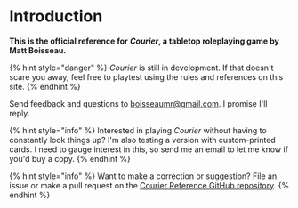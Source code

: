# Introduction

**This is the official reference for** _**Courier**_**, a tabletop roleplaying game by Matt Boisseau.**

{% hint style="danger" %}
_Courier_ is still in development. If that doesn't scare you away, feel free to playtest using the rules and references on this site.
{% endhint %}

Send feedback and questions to boisseaumr@gmail.com. I promise I'll reply.

{% hint style="info" %}
Interested in playing _Courier_ without having to constantly look things up? I'm also testing a version with custom-printed cards. I need to gauge interest in this, so send me an email to let me know if you'd buy a copy.
{% endhint %}

{% hint style="info" %}
Want to make a correction or suggestion? File an issue or make a pull request on the [Courier Reference GitHub repository](https://github.com/Matt-Boisseau/courier-reference).
{% endhint %}

